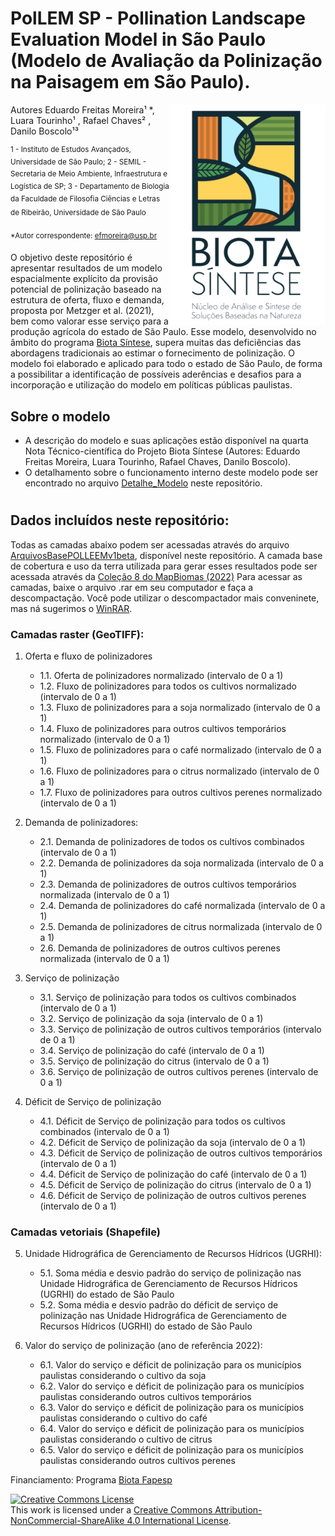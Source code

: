# PolLEM SP - Pollination Landscape Evaluation Model in São Paulo (Modelo de Avaliação da Polinização na Paisagem em São Paulo).

[<img align="right" width="250"  src="imagens/biotasintese.png">](https://biotasintese.iea.usp.br/pt/)

Autores
Eduardo Freitas Moreira&sup1; *, Luara Tourinho&sup1; , Rafael Chaves&sup2; , Danilo Boscolo&sup1;&sup3;

<sup>1 - Instituto de Estudos Avançados, Universidade de São Paulo;
2 - SEMIL - Secretaria de Meio Ambiente, Infraestrutura e Logística de SP;
3 - Departamento de Biologia da Faculdade de Filosofia Ciências e Letras de Ribeirão, Universidade de São Paulo<sup>


<sup>*Autor correspondente: efmoreira@usp.br<sup>

O objetivo deste repositório é apresentar resultados de um modelo espacialmente explícito da provisão potencial de polinização baseado na estrutura de oferta, fluxo e demanda, proposta por Metzger et al. (2021), bem como valorar esse serviço para a produção agrícola do estado de São Paulo. Esse modelo, desenvolvido no âmbito do programa [Biota Síntese](https://biotasintese.iea.usp.br/pt/), supera muitas das deficiências das abordagens tradicionais ao estimar o fornecimento de polinização. O modelo foi elaborado e aplicado para todo o estado de São Paulo, de forma a possibilitar a identificação de possíveis aderências e desafios para a incorporação e utilização do modelo em políticas públicas paulistas.



## Sobre o modelo
- A descrição do modelo e suas aplicações estão disponível na quarta Nota Técnico-científica do Projeto Biota Síntese (Autores: Eduardo Freitas Moreira, Luara Tourinho, Rafael Chaves, Danilo Boscolo).
- O detalhamento sobre o funcionamento interno deste modelo pode ser encontrado no arquivo [Detalhe_Modelo](Detalhe_Modelo.md) neste repositório.
# 


## Dados incluídos neste repositório:
Todas as camadas abaixo podem ser acessadas através do arquivo [ArquivosBasePOLLEEMv1beta](ArquivosBasePOLLEEMv1beta.rar), disponível neste repositório.
A camada base de cobertura e uso da terra utilizada para gerar esses resultados pode ser acessada através da [Coleção 8 do MapBiomas (2022)](https://storage.googleapis.com/mapbiomas-public/initiatives/brasil/collection_8/lclu/coverage/brasil_coverage_2022.tif)
Para acessar as camadas, baixe o arquivo .rar em seu computador e faça a descompactação. Você pode utilizar o descompactador mais conveninete, mas ná sugerimos o [WinRAR](https://www.win-rar.com/).

### Camadas raster (GeoTIFF):
1.	Oferta e fluxo de polinizadores
    - 1.1.	Oferta de polinizadores normalizado (intervalo de 0 a 1)
    - 1.2.	Fluxo de polinizadores para todos os cultivos normalizado (intervalo de 0 a 1)
    - 1.3.	Fluxo de polinizadores para a soja normalizado (intervalo de 0 a 1)
    - 1.4.	Fluxo de polinizadores para outros cultivos temporários normalizado (intervalo de 0 a 1)
    - 1.5.	Fluxo de polinizadores para o café normalizado (intervalo de 0 a 1)
    - 1.6.	Fluxo de polinizadores para o citrus normalizado (intervalo de 0 a 1)
    - 1.7.	Fluxo de polinizadores para outros cultivos perenes normalizado (intervalo de 0 a 1)

2.	Demanda de polinizadores:
    - 2.1.	Demanda de polinizadores de todos os cultivos combinados (intervalo de 0 a 1)
    - 2.2.	Demanda de polinizadores da soja normalizada (intervalo de 0 a 1)
    - 2.3.	Demanda de polinizadores de outros cultivos temporários normalizada (intervalo de 0 a 1)
    - 2.4.	Demanda de polinizadores do café normalizada (intervalo de 0 a 1)
    - 2.5.	Demanda de polinizadores de citrus normalizada (intervalo de 0 a 1)
    - 2.6.	Demanda de polinizadores de outros cultivos perenes normalizada (intervalo de 0 a 1)

3.	Serviço de polinização
    - 3.1.	Serviço de polinização para todos os cultivos combinados (intervalo de 0 a 1)
    - 3.2.	Serviço de polinização da soja (intervalo de 0 a 1)
    - 3.3.	Serviço de polinização de outros cultivos temporários (intervalo de 0 a 1)
    - 3.4.	Serviço de polinização do café (intervalo de 0 a 1)
    - 3.5.	Serviço de polinização do citrus (intervalo de 0 a 1)
    - 3.6.	Serviço de polinização de outros cultivos perenes (intervalo de 0 a 1)

4.	Déficit de Serviço de polinização
    - 4.1.	Déficit de Serviço de polinização para todos os cultivos combinados (intervalo de 0 a 1)
    - 4.2.	Déficit de Serviço de polinização da soja (intervalo de 0 a 1)
    - 4.3.	Déficit de Serviço de polinização de outros cultivos temporários (intervalo de 0 a 1)
    - 4.4.	Déficit de Serviço de polinização do café (intervalo de 0 a 1)
    - 4.5.	Déficit de Serviço de polinização do citrus (intervalo de 0 a 1)
    - 4.6.	Déficit de Serviço de polinização de outros cultivos perenes (intervalo de 0 a 1)

### Camadas vetoriais (Shapefile)
5.	Unidade Hidrográfica de Gerenciamento de Recursos Hídricos (UGRHI):
    - 5.1.	Soma média e desvio padrão do serviço de polinização nas Unidade Hidrográfica de Gerenciamento de Recursos Hídricos (UGRHI) do estado de São Paulo
    - 5.2.	Soma média e desvio padrão do déficit de serviço de polinização nas Unidade Hidrográfica de Gerenciamento de Recursos Hídricos (UGRHI) do estado de São Paulo

6.	Valor do serviço de polinização (ano de referência 2022):
    - 6.1.	Valor do serviço e déficit de polinização para os municípios paulistas considerando o cultivo da soja
    - 6.2.	Valor do serviço e déficit de polinização para os municípios paulistas considerando outros cultivos temporários
    - 6.3.	Valor do serviço e déficit de polinização para os municípios paulistas considerando o cultivo do café
    - 6.4.	Valor do serviço e déficit de polinização para os municípios paulistas considerando o cultivo de citrus
    - 6.5.	Valor do serviço e déficit de polinização para os municípios paulistas considerando outros cultivos perenes
	
Financiamento: Programa [Biota Fapesp](https://fapesp.br/biota/)

[![Creative Commons License](https://i.creativecommons.org/l/by-nc-sa/4.0/88x31.png)](http://creativecommons.org/licenses/by-nc-sa/4.0/)  
This work is licensed under a [Creative Commons Attribution-NonCommercial-ShareAlike 4.0 International License](http://creativecommons.org/licenses/by-nc-sa/4.0/).
